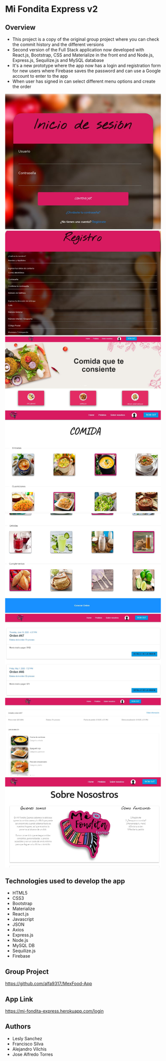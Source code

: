 # Mi Fondita Express v2

## Overview

* This project is a copy of the original group project where you can check the commit history and the different versions
* Second version of the Full Stack application now developed with React.js, Bootstrap, CSS and Materialize in the front end and Node.js, Express.js, Sequilize.js and MySQL database
* It's a new prototype where the app now has a login and registration form for new users where Firebase saves the password and can use a Google account to enter to the app
* When user has signed in can select different menu options and create the order

![Screenshot](client/public/assets/images/screenshot.JPG)
![Screenshot](client/public/assets/images/screenshot2.JPG)
![Screenshot](client/public/assets/images/screenshot3.JPG)
![Screenshot](client/public/assets/images/screenshot4.JPG)
![Screenshot](client/public/assets/images/screenshot5.JPG)
![Screenshot](client/public/assets/images/screenshot6.JPG)
![Screenshot](client/public/assets/images/screenshot7.JPG)
![Screenshot](client/public/assets/images/screenshot8.JPG)

## Technologies used to develop the app

- HTML5
- CSS3
- Bootstrap
- Materialize
- React.js
- Javascript
- JSON
- Axios
- Express.js
- Node.js
- MySQL DB
- Sequilize.js
- Firebase

## Group Project
https://github.com/alfa9317/MexFood-App

## App Link
https://mi-fondita-express.herokuapp.com/login

## Authors

* Lesly Sanchez
* Francisco Silva
* Alejandro Vilchis
* Jose Alfredo Torres